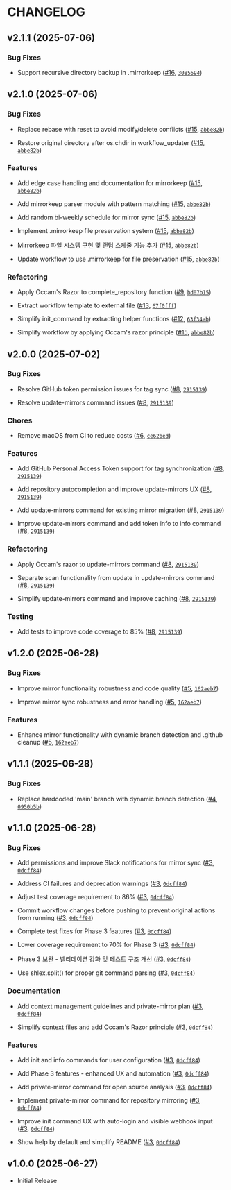 # CHANGELOG

<!-- version list -->

## v2.1.1 (2025-07-06)

### Bug Fixes

- Support recursive directory backup in .mirrorkeep
  ([#16](https://github.com/cagojeiger/cli-git/pull/16),
  [`3085694`](https://github.com/cagojeiger/cli-git/commit/3085694016f4dfe92f9e81554723b049182ca9b5))


## v2.1.0 (2025-07-06)

### Bug Fixes

- Replace rebase with reset to avoid modify/delete conflicts
  ([#15](https://github.com/cagojeiger/cli-git/pull/15),
  [`abbe82b`](https://github.com/cagojeiger/cli-git/commit/abbe82b8abc11fbd8959beed683589b88ddf4d4b))

- Restore original directory after os.chdir in workflow_updater
  ([#15](https://github.com/cagojeiger/cli-git/pull/15),
  [`abbe82b`](https://github.com/cagojeiger/cli-git/commit/abbe82b8abc11fbd8959beed683589b88ddf4d4b))

### Features

- Add edge case handling and documentation for mirrorkeep
  ([#15](https://github.com/cagojeiger/cli-git/pull/15),
  [`abbe82b`](https://github.com/cagojeiger/cli-git/commit/abbe82b8abc11fbd8959beed683589b88ddf4d4b))

- Add mirrorkeep parser module with pattern matching
  ([#15](https://github.com/cagojeiger/cli-git/pull/15),
  [`abbe82b`](https://github.com/cagojeiger/cli-git/commit/abbe82b8abc11fbd8959beed683589b88ddf4d4b))

- Add random bi-weekly schedule for mirror sync
  ([#15](https://github.com/cagojeiger/cli-git/pull/15),
  [`abbe82b`](https://github.com/cagojeiger/cli-git/commit/abbe82b8abc11fbd8959beed683589b88ddf4d4b))

- Implement .mirrorkeep file preservation system
  ([#15](https://github.com/cagojeiger/cli-git/pull/15),
  [`abbe82b`](https://github.com/cagojeiger/cli-git/commit/abbe82b8abc11fbd8959beed683589b88ddf4d4b))

- Mirrorkeep 파일 시스템 구현 및 랜덤 스케줄 기능 추가 ([#15](https://github.com/cagojeiger/cli-git/pull/15),
  [`abbe82b`](https://github.com/cagojeiger/cli-git/commit/abbe82b8abc11fbd8959beed683589b88ddf4d4b))

- Update workflow to use .mirrorkeep for file preservation
  ([#15](https://github.com/cagojeiger/cli-git/pull/15),
  [`abbe82b`](https://github.com/cagojeiger/cli-git/commit/abbe82b8abc11fbd8959beed683589b88ddf4d4b))

### Refactoring

- Apply Occam's Razor to complete_repository function
  ([#9](https://github.com/cagojeiger/cli-git/pull/9),
  [`bd07b15`](https://github.com/cagojeiger/cli-git/commit/bd07b1543b9ea87208a2ca72301cd6653ce670be))

- Extract workflow template to external file ([#13](https://github.com/cagojeiger/cli-git/pull/13),
  [`67f0fff`](https://github.com/cagojeiger/cli-git/commit/67f0fff4888a8c64e3b18dc68f0e490568dc0536))

- Simplify init_command by extracting helper functions
  ([#12](https://github.com/cagojeiger/cli-git/pull/12),
  [`63f34ab`](https://github.com/cagojeiger/cli-git/commit/63f34ab5008aa189815f7286ae4605ca0de0a0e7))

- Simplify workflow by applying Occam's razor principle
  ([#15](https://github.com/cagojeiger/cli-git/pull/15),
  [`abbe82b`](https://github.com/cagojeiger/cli-git/commit/abbe82b8abc11fbd8959beed683589b88ddf4d4b))


## v2.0.0 (2025-07-02)

### Bug Fixes

- Resolve GitHub token permission issues for tag sync
  ([#8](https://github.com/cagojeiger/cli-git/pull/8),
  [`2915139`](https://github.com/cagojeiger/cli-git/commit/2915139cca8d4796f1c66d6c99d1239083891175))

- Resolve update-mirrors command issues ([#8](https://github.com/cagojeiger/cli-git/pull/8),
  [`2915139`](https://github.com/cagojeiger/cli-git/commit/2915139cca8d4796f1c66d6c99d1239083891175))

### Chores

- Remove macOS from CI to reduce costs ([#6](https://github.com/cagojeiger/cli-git/pull/6),
  [`ce62bed`](https://github.com/cagojeiger/cli-git/commit/ce62bed5f53a8b7937c592745a9eed4c4794d142))

### Features

- Add GitHub Personal Access Token support for tag synchronization
  ([#8](https://github.com/cagojeiger/cli-git/pull/8),
  [`2915139`](https://github.com/cagojeiger/cli-git/commit/2915139cca8d4796f1c66d6c99d1239083891175))

- Add repository autocompletion and improve update-mirrors UX
  ([#8](https://github.com/cagojeiger/cli-git/pull/8),
  [`2915139`](https://github.com/cagojeiger/cli-git/commit/2915139cca8d4796f1c66d6c99d1239083891175))

- Add update-mirrors command for existing mirror migration
  ([#8](https://github.com/cagojeiger/cli-git/pull/8),
  [`2915139`](https://github.com/cagojeiger/cli-git/commit/2915139cca8d4796f1c66d6c99d1239083891175))

- Improve update-mirrors command and add token info to info command
  ([#8](https://github.com/cagojeiger/cli-git/pull/8),
  [`2915139`](https://github.com/cagojeiger/cli-git/commit/2915139cca8d4796f1c66d6c99d1239083891175))

### Refactoring

- Apply Occam's razor to update-mirrors command ([#8](https://github.com/cagojeiger/cli-git/pull/8),
  [`2915139`](https://github.com/cagojeiger/cli-git/commit/2915139cca8d4796f1c66d6c99d1239083891175))

- Separate scan functionality from update in update-mirrors command
  ([#8](https://github.com/cagojeiger/cli-git/pull/8),
  [`2915139`](https://github.com/cagojeiger/cli-git/commit/2915139cca8d4796f1c66d6c99d1239083891175))

- Simplify update-mirrors command and improve caching
  ([#8](https://github.com/cagojeiger/cli-git/pull/8),
  [`2915139`](https://github.com/cagojeiger/cli-git/commit/2915139cca8d4796f1c66d6c99d1239083891175))

### Testing

- Add tests to improve code coverage to 85% ([#8](https://github.com/cagojeiger/cli-git/pull/8),
  [`2915139`](https://github.com/cagojeiger/cli-git/commit/2915139cca8d4796f1c66d6c99d1239083891175))


## v1.2.0 (2025-06-28)

### Bug Fixes

- Improve mirror functionality robustness and code quality
  ([#5](https://github.com/cagojeiger/cli-git/pull/5),
  [`162aeb7`](https://github.com/cagojeiger/cli-git/commit/162aeb72e36f54356d5ffa876f6148b433336951))

- Improve mirror sync robustness and error handling
  ([#5](https://github.com/cagojeiger/cli-git/pull/5),
  [`162aeb7`](https://github.com/cagojeiger/cli-git/commit/162aeb72e36f54356d5ffa876f6148b433336951))

### Features

- Enhance mirror functionality with dynamic branch detection and .github cleanup
  ([#5](https://github.com/cagojeiger/cli-git/pull/5),
  [`162aeb7`](https://github.com/cagojeiger/cli-git/commit/162aeb72e36f54356d5ffa876f6148b433336951))


## v1.1.1 (2025-06-28)

### Bug Fixes

- Replace hardcoded 'main' branch with dynamic branch detection
  ([#4](https://github.com/cagojeiger/cli-git/pull/4),
  [`0950b5b`](https://github.com/cagojeiger/cli-git/commit/0950b5b397e8cdc87394066612d614d6a1b34916))


## v1.1.0 (2025-06-28)

### Bug Fixes

- Add permissions and improve Slack notifications for mirror sync
  ([#3](https://github.com/cagojeiger/cli-git/pull/3),
  [`0dcff84`](https://github.com/cagojeiger/cli-git/commit/0dcff84005786dfe7315650078dedde7d548601f))

- Address CI failures and deprecation warnings ([#3](https://github.com/cagojeiger/cli-git/pull/3),
  [`0dcff84`](https://github.com/cagojeiger/cli-git/commit/0dcff84005786dfe7315650078dedde7d548601f))

- Adjust test coverage requirement to 86% ([#3](https://github.com/cagojeiger/cli-git/pull/3),
  [`0dcff84`](https://github.com/cagojeiger/cli-git/commit/0dcff84005786dfe7315650078dedde7d548601f))

- Commit workflow changes before pushing to prevent original actions from running
  ([#3](https://github.com/cagojeiger/cli-git/pull/3),
  [`0dcff84`](https://github.com/cagojeiger/cli-git/commit/0dcff84005786dfe7315650078dedde7d548601f))

- Complete test fixes for Phase 3 features ([#3](https://github.com/cagojeiger/cli-git/pull/3),
  [`0dcff84`](https://github.com/cagojeiger/cli-git/commit/0dcff84005786dfe7315650078dedde7d548601f))

- Lower coverage requirement to 70% for Phase 3 ([#3](https://github.com/cagojeiger/cli-git/pull/3),
  [`0dcff84`](https://github.com/cagojeiger/cli-git/commit/0dcff84005786dfe7315650078dedde7d548601f))

- Phase 3 보완 - 벨리데이션 강화 및 테스트 구조 개선 ([#3](https://github.com/cagojeiger/cli-git/pull/3),
  [`0dcff84`](https://github.com/cagojeiger/cli-git/commit/0dcff84005786dfe7315650078dedde7d548601f))

- Use shlex.split() for proper git command parsing
  ([#3](https://github.com/cagojeiger/cli-git/pull/3),
  [`0dcff84`](https://github.com/cagojeiger/cli-git/commit/0dcff84005786dfe7315650078dedde7d548601f))

### Documentation

- Add context management guidelines and private-mirror plan
  ([#3](https://github.com/cagojeiger/cli-git/pull/3),
  [`0dcff84`](https://github.com/cagojeiger/cli-git/commit/0dcff84005786dfe7315650078dedde7d548601f))

- Simplify context files and add Occam's Razor principle
  ([#3](https://github.com/cagojeiger/cli-git/pull/3),
  [`0dcff84`](https://github.com/cagojeiger/cli-git/commit/0dcff84005786dfe7315650078dedde7d548601f))

### Features

- Add init and info commands for user configuration
  ([#3](https://github.com/cagojeiger/cli-git/pull/3),
  [`0dcff84`](https://github.com/cagojeiger/cli-git/commit/0dcff84005786dfe7315650078dedde7d548601f))

- Add Phase 3 features - enhanced UX and automation
  ([#3](https://github.com/cagojeiger/cli-git/pull/3),
  [`0dcff84`](https://github.com/cagojeiger/cli-git/commit/0dcff84005786dfe7315650078dedde7d548601f))

- Add private-mirror command for open source analysis
  ([#3](https://github.com/cagojeiger/cli-git/pull/3),
  [`0dcff84`](https://github.com/cagojeiger/cli-git/commit/0dcff84005786dfe7315650078dedde7d548601f))

- Implement private-mirror command for repository mirroring
  ([#3](https://github.com/cagojeiger/cli-git/pull/3),
  [`0dcff84`](https://github.com/cagojeiger/cli-git/commit/0dcff84005786dfe7315650078dedde7d548601f))

- Improve init command UX with auto-login and visible webhook input
  ([#3](https://github.com/cagojeiger/cli-git/pull/3),
  [`0dcff84`](https://github.com/cagojeiger/cli-git/commit/0dcff84005786dfe7315650078dedde7d548601f))

- Show help by default and simplify README ([#3](https://github.com/cagojeiger/cli-git/pull/3),
  [`0dcff84`](https://github.com/cagojeiger/cli-git/commit/0dcff84005786dfe7315650078dedde7d548601f))


## v1.0.0 (2025-06-27)

- Initial Release
